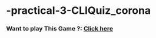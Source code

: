 # -practical-3-CLIQuiz_corona
### Want to play This Game ?: [Click here](https://replit.com/ImSmit/-practical-3-CLIQuiz_corona)
